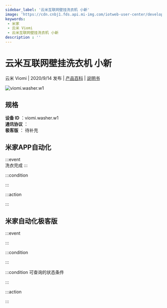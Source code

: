 ```yaml
---
sidebar_label: '云米互联网壁挂洗衣机 小新'
image: 'https://cdn.cnbj1.fds.api.mi-img.com/iotweb-user-center/developer_1679048479482k1x6U8yf.png?GalaxyAccessKeyId=AKVGLQWBOVIRQ3XLEW&Expires=9223372036854775807&Signature=ny+B2sSfrjXQ8zm+4iT1Pz/m9IU='
keywords: 
 - 米家
 - 云米 Viomi
 - 云米互联网壁挂洗衣机 小新
description : ''
---
```

# 云米互联网壁挂洗衣机 小新

云米 Viomi | 2020/9/14 发布 | [产品百科](https://home.mi.com/webapp/content/baike/product/index.html?model=viomi.washer.w1/) | [说明书](https://home.mi.com/views/introduction.html?model=viomi.washer.w1&region=cn)

![viomi.washer.w1](https://cdn.cnbj1.fds.api.mi-img.com/iotweb-user-center/developer_1679048479482k1x6U8yf.png?GalaxyAccessKeyId=AKVGLQWBOVIRQ3XLEW&Expires=9223372036854775807&Signature=ny+B2sSfrjXQ8zm+4iT1Pz/m9IU=)

## 规格  
> 
**设备 ID** ：viomi.washer.w1  
**通讯协议** ：  
**极客版**  ： 待补充 


## 米家APP自动化  

:::event  
洗衣完成
:::

:::condition  

:::

:::action   

:::

## 米家自动化极客版  

:::event  

:::

:::condition  

:::

:::condition 可查询的状态条件  

:::

:::action  

:::

        
